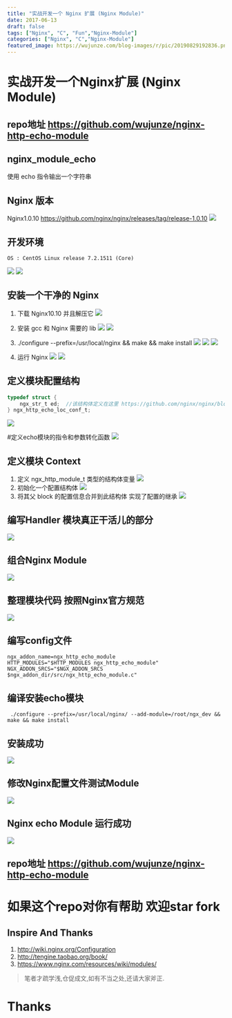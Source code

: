 ```yaml
---
title: "实战开发一个 Nginx 扩展 (Nginx Module)"
date: 2017-06-13
draft: false
tags: ["Nginx", "C", "Fun","Nginx-Module"]
categories: ["Nginx", "C","Nginx-Module"]
featured_image: https://wujunze.com/blog-images/r/pic/20190829192836.png
---
```


# 实战开发一个Nginx扩展 (Nginx Module)
## repo地址 https://github.com/wujunze/nginx-http-echo-module 
## nginx_module_echo
使用 echo 指令输出一个字符串
<!-- more -->

## Nginx 版本
Nginx1.0.10 https://github.com/nginx/nginx/releases/tag/release-1.0.10
![](https://wujunze.com/blog-images/r/pic/20190829192857.png)

## 开发环境
```shell
OS : CentOS Linux release 7.2.1511 (Core)
```
![](https://wujunze.com/blog-images/r/pic/20190829192908.png)
![](https://wujunze.com/blog-images/r/pic/20190829192916.png)

## 安装一个干净的 Nginx
1. 下载 Nginx10.10 并且解压它
![](https://wujunze.com/blog-images/r/pic/20190829192943.png)


2. 安装 gcc 和 Nginx 需要的 lib
![](https://wujunze.com/blog-images/r/pic/20190829192957.png)
![](https://wujunze.com/blog-images/r/pic/20190829193007.png)

3. ./configure --prefix=/usr/local/nginx && make && make install
![](https://wujunze.com/blog-images/r/pic/20190829193024.png)
![](https://wujunze.com/blog-images/r/pic/20190829193036.png)
![](https://wujunze.com/blog-images/r/pic/20190829193134.png)
4. 运行 Nginx
![](https://wujunze.com/blog-images/r/pic/20190829193147.png)
![](https://wujunze.com/blog-images/r/pic/20190829193154.png)

## 定义模块配置结构
```C
typedef struct {
    ngx_str_t ed;  //该结构体定义在这里 https://github.com/nginx/nginx/blob/master/src/core/ngx_string.h
} ngx_http_echo_loc_conf_t;
```
![](https://wujunze.com/blog-images/r/pic/20190829193219.png)

#定义echo模块的指令和参数转化函数
![](https://wujunze.com/blog-images/r/pic/20190829193229.png)
## 定义模块 Context
1. 定义 ngx_http_module_t 类型的结构体变量
![](https://wujunze.com/blog-images/r/pic/20190829193251.png)
2. 初始化一个配置结构体
![](https://wujunze.com/blog-images/r/pic/20190829193303.png)
3. 将其父 block 的配置信息合并到此结构体 实现了配置的继承
![](https://wujunze.com/blog-images/r/pic/20190829193313.png)

## 编写Handler  模块真正干活儿的部分
![](https://wujunze.com/blog-images/r/pic/20190829193331.png)

## 组合Nginx Module
![](https://wujunze.com/blog-images/r/pic/20190829193404.png)

## 整理模块代码 按照Nginx官方规范
![](https://wujunze.com/blog-images/r/pic/20190829193431.png)

## 编写config文件
```shell
ngx_addon_name=ngx_http_echo_module
HTTP_MODULES="$HTTP_MODULES ngx_http_echo_module"
NGX_ADDON_SRCS="$NGX_ADDON_SRCS $ngx_addon_dir/src/ngx_http_echo_module.c"
```
## 编译安装echo模块
```shell
 ./configure --prefix=/usr/local/nginx/ --add-module=/root/ngx_dev && make && make install
```
## 安装成功
![](https://wujunze.com/blog-images/r/pic/20190829193450.png)

## 修改Nginx配置文件测试Module
![](https://wujunze.com/blog-images/r/pic/20190829193504.png)

## Nginx echo Module 运行成功
![](https://wujunze.com/blog-images/r/pic/20190829193530.png)

## repo地址 https://github.com/wujunze/nginx-http-echo-module 
# 如果这个repo对你有帮助  欢迎star fork   

## Inspire And Thanks
1. http://wiki.nginx.org/Configuration
2. http://tengine.taobao.org/book/
3. https://www.nginx.com/resources/wiki/modules/  

> 笔者才疏学浅,仓促成文,如有不当之处,还请大家斧正.

# Thanks